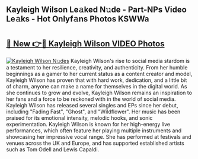 ## Kayleigh Wilson Le𝚊ked N𝚞de - Part-NPs Video Le𝚊ks - Hot Onlyf𝚊ns Photos KSWWa

# <h2><a href="http://ab51658.deff.icu/?id=Kayleigh+Wilson">🔗 New 👉🔴 Kayleigh Wilson VIDEO Photos</a></h2>

[![Kayleigh Wilson N𝚞des](https://i.imgur.com/rIISA9y.gif)](http://ab51658.deff.icu/?id=Kayleigh+Wilson)
Kayleigh Wilson's rise to social media stardom is a testament to her resilience, creativity, and authenticity. From her humble beginnings as a gamer to her current status as a content creator and model, Kayleigh Wilson has proven that with hard work, dedication, and a little bit of charm, anyone can make a name for themselves in the digital world. As she continues to grow and evolve, Kayleigh Wilson remains an inspiration to her fans and a force to be reckoned with in the world of social media. Kayleigh Wilson has released several singles and EPs since her debut, including "Fading Fast", "Ghost", and "Wildflower". Her music has been praised for its emotional intensity, melodic hooks, and sonic experimentation. Kayleigh Wilson is known for her high-energy live performances, which often feature her playing multiple instruments and showcasing her impressive vocal range. She has performed at festivals and venues across the UK and Europe, and has supported established artists such as Tom Odell and Lewis Capaldi.
